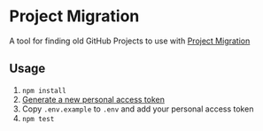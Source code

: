 # Project Migration

A tool for finding old GitHub Projects to use with [Project Migration](https://docs.github.com/en/issues/trying-out-the-new-projects-experience/migrating-your-project)

## Usage

1. `npm install`
2. [Generate a new personal access token](https://github.com/settings/tokens/new?scopes=read:project,repo)
3. Copy `.env.example` to `.env` and add your personal access token
4. `npm test`
